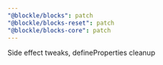 ```yaml
---
"@blockle/blocks": patch
"@blockle/blocks-reset": patch
"@blockle/blocks-core": patch
---
```


Side effect tweaks, defineProperties cleanup
